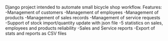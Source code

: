 Django project intended to automate small bicycle shop workflow.
Features:
 -Management of customers
 -Management of employees
 -Management of products
 -Management of sales records
 -Management of service requests
 -Support of stock import/quantity update with json file
 -5 statistics on sales, employees and products reliability
 -Sales and Service reports
 -Export of stats and reports as CSV files

